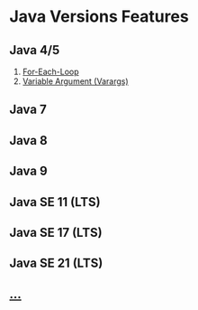 # Java Versions Features

## Java 4/5
   1. [For-Each-Loop](https://github.com/vishal637yadav/JavaNewFeatures/blob/master/src/com/document/md/Java5-For-Each-Loop.md)
   2. [Variable Argument (Varargs)]()
      
## Java 7
## Java 8
## Java 9
## Java SE 11 (LTS)
## Java SE 17 (LTS)
## Java SE 21 (LTS)
## [...]()
   
